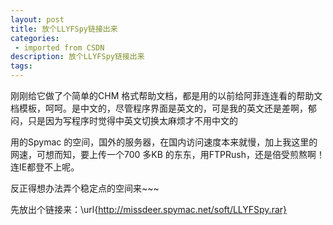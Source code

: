 ```yaml
---
layout: post
title: 放个LLYFSpy链接出来
categories: 
 - imported from CSDN
description: 放个LLYFSpy链接出来
tags: 
---
```


刚刚给它做了个简单的CHM 格式帮助文档，都是用的以前给阿菲连连看的帮助文档模板，呵呵。是中文的，尽管程序界面是英文的，可是我的英文还是差啊，郁闷，只是因为写程序时觉得中英文切换太麻烦才不用中文的

用的Spymac 的空间，国外的服务器，在国内访问速度本来就慢，加上我这里的网速，可想而知，要上传一个700 多KB 的东东，用FTPRush，还是倍受煎熬啊！连IE都登不上呢。

反正得想办法弄个稳定点的空间来~~~

先放出个链接来：\url{http://missdeer.spymac.net/soft/LLYFSpy.rar}

